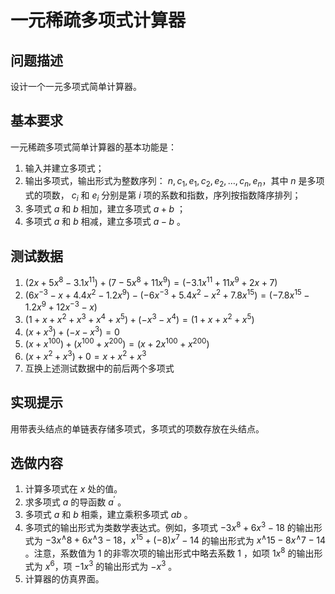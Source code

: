 # 一元稀疏多项式计算器

## 问题描述

设计一个一元多项式简单计算器。

## 基本要求

一元稀疏多项式简单计算器的基本功能是：

1. 输入并建立多项式；
2. 输出多项式，输出形式为整数序列： $n, c_1, e_1, c_2, e_2, \ldots, c_n, e_n$，其中 $n$ 是多项式的项数， $c_i$ 和 $e_i$ 分别是第 $i$ 项的系数和指数，序列按指数降序排列；
3. 多项式 $a$ 和 $b$ 相加，建立多项式 $a+b$ ；
4. 多项式 $a$ 和 $b$ 相减，建立多项式 $a-b$ 。

## 测试数据

1. $\left(2 x+5 x^8-3.1 x^{11}\right)+\left(7-5 x^8+11 x^9\right) =\left(-3.1 x^{11}+11 x^9+2 x+7\right)$
2. $\left(6 x^{-3}-x+4.4 x^2-1.2 x^9\right)-\left(-6 x^{-3}+5.4 x^2 - x^2+7.8 x^{15}\right) =\left(-7.8 x^{15}-1.2 x^9+12 x^{-3}-x\right)$
3. $\left(1+x+x^2+x^3+x^4+x^5\right)+\left(-x^3-x^4\right) =\left(1+x+x^2+x^5\right)$
4. $\left(x+x^3\right)+\left(-x-x^3\right)=0$
5. $\left(x+x^{100}\right)+\left(x^{100}+x^{200}\right)=\left(x+2 x^{100}+x^{200}\right)$
6. $\left(x+x^2+x^3\right)+0=x+x^2+x^3$
7. 互换上述测试数据中的前后两个多项式

## 实现提示

用带表头结点的单链表存储多项式，多项式的项数存放在头结点。

## 选做内容

1. 计算多项式在 $x$ 处的值。
2. 求多项式 $a$ 的导函数 $a^{\prime}$ 。
3. 多项式 $a$ 和 $b$ 相乘，建立乘积多项式 $a b$ 。
4. 多项式的输出形式为类数学表达式。例如，多项式 $-3 x^8+6 x^3-18$ 的输出形式为 $-3 x^{\wedge} 8+6 x^{\wedge} 3-18，x^{15}+(-8) x^7-14$ 的输出形式为 $x^{\wedge} 15-8 x^{\wedge} 7-14$ 。注意，系数值为 1 的非零次项的输出形式中略去系数 $1$ ，如项 $1 x^8$ 的输出形式为 $x^6$，项 $-1 x^3$ 的输出形式为 $-x^3$ 。
5. 计算器的仿真界面。
